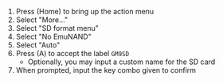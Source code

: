 1. Press (Home) to bring up the action menu
2. Select "More..."
3. Select "SD format menu"
4. Select "No EmuNAND"
5. Select "Auto"
6. Press (A) to accept the label `GM9SD`
    - Optionally, you may input a custom name for the SD card
7. When prompted, input the key combo given to confirm
